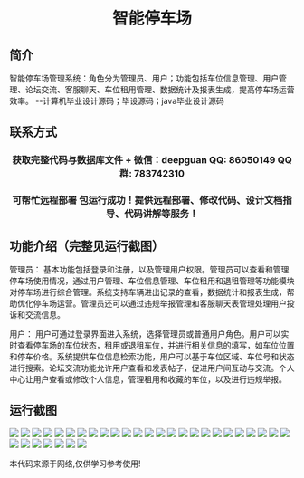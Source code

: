 <p><h1 align="center">智能停车场</h1></p>

## 简介
智能停车场管理系统：角色分为管理员、用户；功能包括车位信息管理、用户管理、论坛交流、客服聊天、车位租用管理、数据统计及报表生成，提高停车场运营效率。    --计算机毕业设计源码；毕设源码；java毕业设计源码


## 联系方式
<p><h3 align="center">获取完整代码与数据库文件 + 微信：deepguan QQ: 86050149 QQ群: 783742310</h3></p>
<p><h3 align="center">可帮忙远程部署 包运行成功！提供远程部署、修改代码、设计文档指导、代码讲解等服务！</h3></p>

## 功能介绍（完整见运行截图）
管理员： 基本功能包括登录和注册，以及管理用户权限。管理员可以查看和管理停车场使用情况，通过用户管理、车位信息管理、车位租用和退租管理等功能模块对停车场进行综合管理。系统支持车辆进出记录的查看，数据统计和报表生成，帮助优化停车场运营。管理员还可以通过违规举报管理和客服聊天表管理处理用户投诉和交流信息。

用户： 用户可通过登录界面进入系统，选择管理员或普通用户角色。用户可以实时查看停车场的车位状态，租用或退租车位，并进行相关信息的填写，如车位位置和停车价格。系统提供车位信息检索功能，用户可以基于车位区域、车位号和状态进行搜索。论坛交流功能允许用户查看和发表帖子，促进用户间互动与交流。个人中心让用户查看或修改个人信息，管理租用和收藏的车位，以及进行违规举报。


## 运行截图
![](img/001.jpg)
![](img/002.jpg)
![](img/003.jpg)
![](img/004.jpg)
![](img/005.jpg)
![](img/006.jpg)
![](img/007.jpg)
![](img/008.jpg)
![](img/009.jpg)
![](img/010.jpg)
![](img/011.jpg)
![](img/012.jpg)
![](img/013.jpg)
![](img/014.jpg)
![](img/015.jpg)
![](img/016.jpg)
![](img/017.jpg)
![](img/018.jpg)
![](img/019.jpg)
![](img/020.jpg)
![](img/021.jpg)
![](img/022.jpg)
![](img/023.jpg)
![](img/024.jpg)
![](img/025.jpg)
![](img/026.jpg)
![](img/027.jpg)
![](img/028.jpg)
![](img/029.jpg)
![](img/030.jpg)
![](img/031.jpg)
![](img/032.jpg)

<p>本代码来源于网络,仅供学习参考使用!</p>
